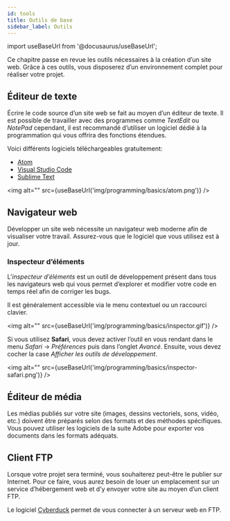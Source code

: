 ```yaml
---
id: tools
title: Outils de base
sidebar_label: Outils
---
```

import useBaseUrl from '@docusaurus/useBaseUrl';

Ce chapitre passe en revue les outils nécessaires à la création d’un site web. Grâce à ces outils, vous disposerez d’un environnement complet pour réaliser votre projet.

## Éditeur de texte

Écrire le code source d’un site web se fait au moyen d’un éditeur de texte. Il est possible de travailler avec des programmes comme *TextEdit* ou *NotePad* cependant, il est recommandé d’utiliser un logiciel dédié à la programmation qui vous offrira des fonctions étendues.

Voici différents logiciels téléchargeables gratuitement:

- <a href="https://atom.io/" target="_blank">Atom</a>
- <a href="https://code.visualstudio.com/" target="_blank">Visual Studio Code</a>
- <a href="https://www.sublimetext.com/" target="_blank">Sublime Text</a>

<img alt="" src={useBaseUrl('img/programming/basics/atom.png')} />

## Navigateur web

Développer un site web nécessite un navigateur web moderne afin de visualiser votre travail. Assurez-vous que le logiciel que vous utilisez est à jour.

### Inspecteur d’éléments

L’*inspecteur d’éléments* est un outil de développement présent dans tous les navigateurs web qui vous permet d’explorer et modifier votre code en temps réel afin de corriger les bugs.  

Il est généralement accessible via le menu contextuel ou un raccourci clavier.

<img alt="" src={useBaseUrl('img/programming/basics/inspector.gif')} />

Si vous utilisez **Safari**, vous devez activer l’outil en vous rendant dans le menu *Safari* → *Préférences* puis dans l’onglet *Avancé*. Ensuite, vous devez cocher la case *Afficher les outils de développement*.

<img alt="" src={useBaseUrl('img/programming/basics/inspector-safari.png')} />

## Éditeur de média

Les médias publiés sur votre site (images, dessins vectoriels, sons, vidéo, etc.) doivent être préparés selon des formats et des méthodes spécifiques. Vous pouvez utiliser les logiciels de la suite Adobe pour exporter vos documents dans les formats adéquats.

## Client FTP

Lorsque votre projet sera terminé, vous souhaiterez peut-être le publier sur Internet. Pour ce faire, vous aurez besoin de louer un emplacement sur un service d’hébergement web et d’y envoyer votre site au moyen d’un client FTP.

Le logiciel <a href="https://cyberduck.io/" target="_blank">Cyberduck</a> permet de vous connecter à un serveur web en FTP.
